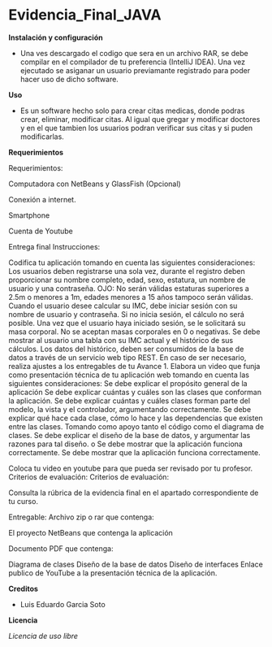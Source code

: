 # Evidencia_Final_JAVA

**Instalación y configuración**

* Una ves descargado el codigo que sera en un archivo RAR, se debe compilar en el compilador de tu preferencia (IntelliJ IDEA). Una vez ejecutado se asiganar un usuario previamante registrado para poder hacer uso de dicho software.

**Uso**

* Es un software hecho solo para crear citas medicas, donde podras crear, eliminar, modificar citas. Al igual que gregar y modificar doctores y en el que tambien los usuarios podran verificar sus citas y si puden modificarlas.

**Requerimientos**

Requerimientos:

Computadora con NetBeans y GlassFish (Opcional)

Conexión a internet.

Smartphone

Cuenta de Youtube

Entrega final Instrucciones:

Codifica tu aplicación tomando en cuenta las siguientes consideraciones: Los usuarios deben registrarse una sola vez, durante el registro deben proporcionar su nombre completo, edad, sexo, estatura, un nombre de usuario y una contraseña. OJO: No serán válidas estaturas superiores a 2.5m o menores a 1m, edades menores a 15 años tampoco serán válidas. Cuando el usuario desee calcular su IMC, debe iniciar sesión con su nombre de usuario y contraseña. Si no inicia sesión, el cálculo no será posible. Una vez que el usuario haya iniciado sesión, se le solicitará su masa corporal. No se aceptan masas corporales en 0 o negativas. Se debe mostrar al usuario una tabla con su IMC actual y el histórico de sus cálculos. Los datos del histórico, deben ser consumidos de la base de datos a través de un servicio web tipo REST. En caso de ser necesario, realiza ajustes a los entregables de tu Avance 1. Elabora un video que funja como presentación técnica de tu aplicación web tomando en cuenta las siguientes consideraciones: Se debe explicar el propósito general de la aplicación Se debe explicar cuántas y cuáles son las clases que conforman la aplicación. Se debe explicar cuántas y cuáles clases forman parte del modelo, la vista y el controlador, argumentando correctamente. Se debe explicar qué hace cada clase, cómo lo hace y las dependencias que existen entre las clases. Tomando como apoyo tanto el código como el diagrama de clases. Se debe explicar el diseño de la base de datos, y argumentar las razones para tal diseño. o Se debe mostrar que la aplicación funciona correctamente. Se debe mostrar que la aplicación funciona correctamente.

Coloca tu video en youtube para que pueda ser revisado por tu profesor. Criterios de evaluación: Criterios de evaluación:

Consulta la rúbrica de la evidencia final en el apartado correspondiente de tu curso.

Entregable: Archivo zip o rar que contenga:

El proyecto NetBeans que contenga la aplicación

Documento PDF que contenga:

Diagrama de clases Diseño de la base de datos Diseño de interfaces Enlace publico de YouTube a la presentación técnica de la aplicación.

**Creditos**

* Luis Eduardo Garcia Soto

**Licencia**

*Licencia de uso libre*
